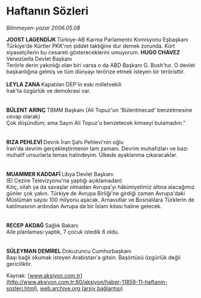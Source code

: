 # Haftanın Sözleri

*Bilinmeyen-yazar 2006.05.08*

<font class="agenda2NewsSpot">
 <b>
  JOOST LAGENDİJK
 </b>
 Türkiye-AB Karma Parlamento Komisyonu Eşbaşkanı
Türkiye'de Kürtler PKK'nın şiddet taktiğine dur demek zorunda. Kürt siyasetçilerin bu cesareti göstereceklerini umuyorum.
</font>
<font class="newsDetail">
 <b>
  HUGO CHAVEZ
 </b>
 Venezüella Devlet Başkanı
 <br/>
 Terörle derin yakınlığı olan biri varsa o da ABD Başkanı G. Bush'tur. O devlet başkanlığına gelmiş ve tüm dünyayı terörize etmek isteyen bir teröristtir.
 <br/>
 <br/>
 <b>
  LEYLA ZANA
 </b>
 Kapatılan DEP'in eski milletvekili
 <br/>
 Irak'ta özgürlük ve demokrasi var.
 <br/>
 <br/>
 <br/>
 <b>
  BÜLENT ARINÇ
 </b>
 TBMM Başkanı (Ali Topuz'un 'Bülentinecad' benzetmesine cevap olarak)
 <br/>
 Çok düşündüm; ama Sayın Ali Topuz'u benzetecek kimseyi bulamadım."
 <br/>
 <br/>
 <br/>
 <b>
  RIZA PEHLEVİ
 </b>
 Devrik İran Şahı Pehlevi'nin oğlu
 <br/>
 İran'da devrim gerçekleştirmenin tam zamanı. Devrim muhafızları ve bazı muhalif unsurlarla temas halindeyim. Ülkede ayaklanma çıkaracaklar.
 <br/>
 <br/>
 <br/>
 <b>
  MUAMMER KADDAFİ
 </b>
 Libya Devlet Başkanı
 <br/>
 (El Cezire Televizyonu'na yaptığı açıklamadan)
 <br/>
 Kılıç, silah ya da savaşlar olmadan Avrupa'yı hâkimiyetimiz altına alacağımız günler çok yakın. Türkiye de Avrupa Birliği'ne girdiği zaman Avrupa'daki Müslüman sayısı 100 milyonu aşacak. Arnavutlar ve Bosnalılara Türklerin de katılmasının ardından Avrupa da bir İslam kıtası haline gelecek.
 <br/>
 <br/>
 <br/>
 <b>
  RECEP AKDAĞ
 </b>
 Sağlık Bakanı
 <br/>
 Aile planlaması yaptık, 7 çocuk istedik 6 oldu.
 <br/>
 <br/>
 <br/>
 <b>
  SÜLEYMAN DEMİREL
 </b>
 Dokuzuncu Cumhurbaşkanı
 <br/>
 Başı bağlı okumak isteyen Arabistan'a gitsin. Başörtüsü özgürlük değil gericiliktir.
</font>

Kaynak: [www.aksiyon.com.tr](http://www.aksiyon.com.tr:80/aksiyon/haber-11859-11-haftanin-sozleri.html), [web.archive.org (arşiv bağlantısı)](http://web.archive.org/web/20110204081234/http://www.aksiyon.com.tr:80/aksiyon/haber-11859-11-haftanin-sozleri.html)
